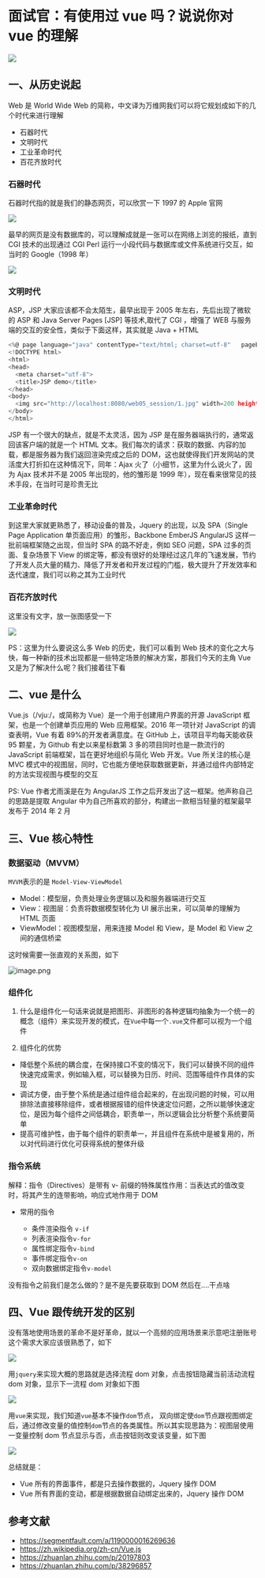 # 面试官：有使用过 vue 吗？说说你对 vue 的理解

![](https://static.vue-js.com/02ac1620-3ac6-11eb-85f6-6fac77c0c9b3.png)

## 一、从历史说起

Web 是 World Wide Web 的简称，中文译为万维网我们可以将它规划成如下的几个时代来进行理解

- 石器时代
- 文明时代
- 工业革命时代
- 百花齐放时代

### 石器时代

石器时代指的就是我们的静态网页，可以欣赏一下 1997 的 Apple 官网

![](https://static.vue-js.com/1734e450-3ac6-11eb-85f6-6fac77c0c9b3.png)

最早的网页是没有数据库的，可以理解成就是一张可以在网络上浏览的报纸，直到 CGI 技术的出现通过 CGI Perl 运行一小段代码与数据库或文件系统进行交互，如当时的 Google（1998 年）

![](https://static.vue-js.com/23189000-3ac6-11eb-85f6-6fac77c0c9b3.png)

### 文明时代

ASP，JSP 大家应该都不会太陌生，最早出现于 2005 年左右，先后出现了微软的 ASP 和 Java Server Pages \[JSP\] 等技术,取代了 CGI ，增强了 WEB 与服务端的交互的安全性，类似于下面这样，其实就是 Java + HTML

```javascript
<%@ page language="java" contentType="text/html; charset=utf-8"   pageEncoding="utf-8"%>
<!DOCTYPE html>
<html>
<head>
  <meta charset="utf-8">
  <title>JSP demo</title>
</head>
<body>
  <img src="http://localhost:8080/web05_session/1.jpg" width=200 height=100 />
</body>
</html>
```

JSP 有一个很大的缺点，就是不太灵活，因为 JSP 是在服务器端执行的，通常返回该客户端的就是一个 HTML 文本。我们每次的请求：获取的数据、内容的加载，都是服务器为我们返回渲染完成之后的 DOM，这也就使得我们开发网站的灵活度大打折扣在这种情况下，同年：Ajax 火了（小细节，这里为什么说火了，因为 Ajax 技术并不是 2005 年出现的，他的雏形是 1999 年），现在看来很常见的技术手段，在当时可是珍贵无比

### 工业革命时代

到这里大家就更熟悉了，移动设备的普及，Jquery 的出现，以及 SPA（Single Page Application 单页面应用）的雏形，Backbone EmberJS AngularJS 这样一批前端框架随之出现，但当时 SPA 的路不好走，例如 SEO 问题，SPA 过多的页面、复杂场景下 View 的绑定等，都没有很好的处理经过这几年的飞速发展，节约了开发人员大量的精力、降低了开发者和开发过程的门槛，极大提升了开发效率和迭代速度，我们可以称之其为工业时代

### 百花齐放时代

这里没有文字，放一张图感受一下

![](https://static.vue-js.com/32a6f430-3ac6-11eb-85f6-6fac77c0c9b3.png)

PS：这里为什么要说这么多 Web 的历史，我们可以看到 Web 技术的变化之大与快，每一种新的技术出现都是一些特定场景的解决方案，那我们今天的主角 Vue 又是为了解决什么呢？我们接着往下看

## 二、vue 是什么

Vue.js（/vjuː/，或简称为 Vue）是一个用于创建用户界面的开源 JavaScript 框架，也是一个创建单页应用的 Web 应用框架。2016 年一项针对 JavaScript 的调查表明，Vue 有着 89%的开发者满意度。在 GitHub 上，该项目平均每天能收获 95 颗星，为 Github 有史以来星标数第 3 多的项目同时也是一款流行的 JavaScript 前端框架，旨在更好地组织与简化 Web 开发。Vue 所关注的核心是 MVC 模式中的视图层，同时，它也能方便地获取数据更新，并通过组件内部特定的方法实现视图与模型的交互

PS: Vue 作者尤雨溪是在为 AngularJS 工作之后开发出了这一框架。他声称自己的思路是提取 Angular 中为自己所喜欢的部分，构建出一款相当轻量的框架最早发布于 2014 年 2 月

## 三、Vue 核心特性

### 数据驱动（MVVM）

`MVVM`表示的是 `Model-View-ViewModel`

- Model：模型层，负责处理业务逻辑以及和服务器端进行交互
- View：视图层：负责将数据模型转化为 UI 展示出来，可以简单的理解为 HTML 页面
- ViewModel：视图模型层，用来连接 Model 和 View，是 Model 和 View 之间的通信桥梁

这时候需要一张直观的关系图，如下

![image.png](https://static.vue-js.com/4402c560-3ac6-11eb-85f6-6fac77c0c9b3.png)

### 组件化

1. 什么是组件化一句话来说就是把图形、非图形的各种逻辑均抽象为一个统一的概念（组件）来实现开发的模式，在`Vue`中每一个`.vue`文件都可以视为一个组件

2. 组件化的优势

- 降低整个系统的耦合度，在保持接口不变的情况下，我们可以替换不同的组件快速完成需求，例如输入框，可以替换为日历、时间、范围等组件作具体的实现
- 调试方便，由于整个系统是通过组件组合起来的，在出现问题的时候，可以用排除法直接移除组件，或者根据报错的组件快速定位问题，之所以能够快速定位，是因为每个组件之间低耦合，职责单一，所以逻辑会比分析整个系统要简单
- 提高可维护性，由于每个组件的职责单一，并且组件在系统中是被复用的，所以对代码进行优化可获得系统的整体升级

### 指令系统

解释：指令（Directives）是带有 v- 前缀的特殊属性作用：当表达式的值改变时，将其产生的连带影响，响应式地作用于 DOM

- 常用的指令

  - 条件渲染指令 `v-if`
  - 列表渲染指令`v-for`
  - 属性绑定指令`v-bind`
  - 事件绑定指令`v-on`
  - 双向数据绑定指令`v-model`

没有指令之前我们是怎么做的？是不是先要获取到 DOM 然后在....干点啥

## 四、Vue 跟传统开发的区别

没有落地使用场景的革命不是好革命，就以一个高频的应用场景来示意吧注册账号这个需求大家应该很熟悉了，如下

![](https://static.vue-js.com/5ae84840-3ac6-11eb-ab90-d9ae814b240d.png)

用`jquery`来实现大概的思路就是选择流程 dom 对象，点击按钮隐藏当前活动流程 dom 对象，显示下一流程 dom 对象如下图

![](https://static.vue-js.com/65f89e60-3ac6-11eb-85f6-6fac77c0c9b3.png)

用`vue`来实现，我们知道`vue`基本不操作`dom`节点， 双向绑定使`dom`节点跟视图绑定后，通过修改变量的值控制`dom`节点的各类属性。所以其实现思路为：视图层使用一变量控制 dom 节点显示与否，点击按钮则改变该变量，如下图

![](https://static.vue-js.com/6f916fb0-3ac6-11eb-ab90-d9ae814b240d.png)

总结就是：

- Vue 所有的界面事件，都是只去操作数据的，Jquery 操作 DOM
- Vue 所有界面的变动，都是根据数据自动绑定出来的，Jquery 操作 DOM

## 参考文献

- https://segmentfault.com/a/1190000016269636
- https://zh.wikipedia.org/zh-cn/Vue.js
- https://zhuanlan.zhihu.com/p/20197803
- https://zhuanlan.zhihu.com/p/38296857

